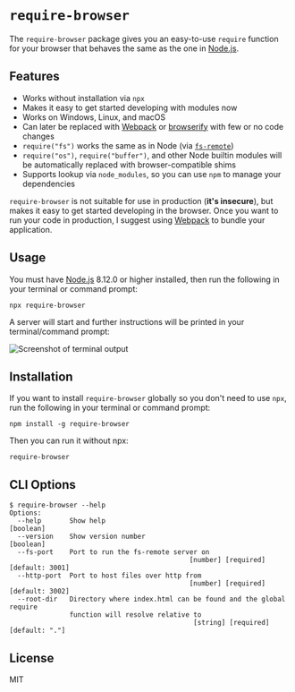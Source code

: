# `require-browser`

The `require-browser` package gives you an easy-to-use `require` function for your browser that behaves the same as the one in [Node.js](https://nodejs.org/).

## Features

- Works without installation via `npx`
- Makes it easy to get started developing with modules now
- Works on Windows, Linux, and macOS
- Can later be replaced with [Webpack](https://webpack.js.org/) or [browserify](http://browserify.org/) with few or no code changes
- `require("fs")` works the same as in Node (via [`fs-remote`](https://www.npmjs.com/package/fs-remote))
- `require("os")`, `require("buffer")`, and other Node builtin modules will be automatically replaced with browser-compatible shims
- Supports lookup via `node_modules`, so you can use `npm` to manage your dependencies

`require-browser` is not suitable for use in production (**it's insecure**), but makes it easy to get started developing in the browser. Once you want to run your code in production, I suggest using [Webpack](https://webpack.js.org/) to bundle your application.

## Usage

You must have [Node.js](https://nodejs.org/) 8.12.0 or higher installed, then run the following in your terminal or command prompt:

```
npx require-browser
```

A server will start and further instructions will be printed in your terminal/command prompt:

![Screenshot of terminal output](https://user-images.githubusercontent.com/1341513/48318304-e34e3a80-e5bb-11e8-99be-6973471c33df.png)

## Installation

If you want to install `require-browser` globally so you don't need to use `npx`, run the following in your terminal or command prompt:

```
npm install -g require-browser
```

Then you can run it without npx:

```
require-browser
```

## CLI Options

```
$ require-browser --help
Options:
  --help       Show help                                               [boolean]
  --version    Show version number                                     [boolean]
  --fs-port    Port to run the fs-remote server on
                                             [number] [required] [default: 3001]
  --http-port  Port to host files over http from
                                             [number] [required] [default: 3002]
  --root-dir   Directory where index.html can be found and the global require
               function will resolve relative to
                                              [string] [required] [default: "."]
```

## License

MIT
